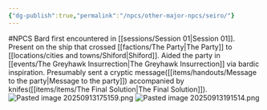 ```yaml
---
{"dg-publish":true,"permalink":"/npcs/other-major-npcs/seiro/"}
---
```


#NPCS
Bard first encountered in [[sessions/Session 01\|Session 01]]. Present on the ship that crossed [[factions/The Party\|The Party]] to [[locations/cities and towns/Shiford\|Shiford]]. 
Aided the party in [[events/The Greyhawk Insurrection\|The Greyhawk Insurrection]] via bardic inspiration.
Presumably sent a cryptic message([[items/handouts/Message to the party\|Message to the party]]) accompanied by knifes([[items/items/The Final Solution\|The Final Solution]]).
![Pasted image 20250913175159.png](/img/user/npcs/images/Pasted%20image%2020250913175159.png)
![Pasted image 20250913191514.png](/img/user/npcs/images/Pasted%20image%2020250913191514.png)